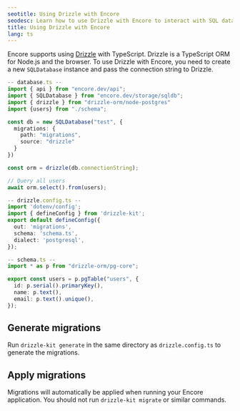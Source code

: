 ```yaml
---
seotitle: Using Drizzle with Encore
seodesc: Learn how to use Drizzle with Encore to interact with SQL databases.
title: Using Drizzle with Encore
lang: ts
---
```


Encore supports using [Drizzle](https://orm.drizzle.team/) with TypeScript. Drizzle is a TypeScript ORM for Node.js and the browser.
To use Drizzle with Encore, you need to create a new `SQLDatabase` instance and pass the connection string to Drizzle.

```ts
-- database.ts --
import { api } from "encore.dev/api";
import { SQLDatabase } from "encore.dev/storage/sqldb";
import { drizzle } from "drizzle-orm/node-postgres"
import {users} from "./schema";

const db = new SQLDatabase("test", {
  migrations: {
    path: "migrations",
    source: "drizzle"
  }
})

const orm = drizzle(db.connectionString);

// Query all users
await orm.select().from(users);

-- drizzle.config.ts --
import 'dotenv/config';
import { defineConfig } from 'drizzle-kit';
export default defineConfig({
  out: 'migrations',
  schema: 'schema.ts',
  dialect: 'postgresql',
});

-- schema.ts --
import * as p from "drizzle-orm/pg-core";

export const users = p.pgTable("users", {
  id: p.serial().primaryKey(),
  name: p.text(),
  email: p.text().unique(),
});
```

## Generate migrations
Run `drizzle-kit generate` in the same directory as `drizzle.config.ts` to generate the migrations.

## Apply migrations
Migrations will automatically be applied when running your Encore application. You should not run `drizzle-kit migrate` or similar commands.


<GitHubLink
href="https://github.com/encoredev/examples/tree/main/ts/drizzle"
desc="Using Drizzle ORM with Encore.ts"
/>